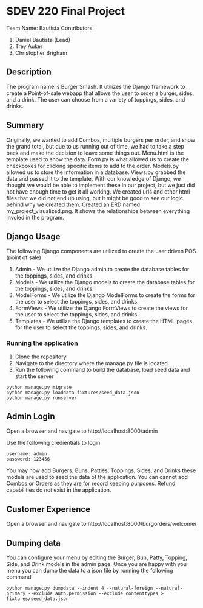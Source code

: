 # SDEV 220 Final Project 

Team Name: Bautista
Contributors:
1. Daniel Bautista (Lead)
2. Trey Auker
3. Christopher Brigham

## Description
The program name is Burger Smash.
It utilizes the Django framework to create a Point-of-sale webapp that allows the user to order a burger, sides, and a drink.
The user can choose from a variety of toppings, sides, and drinks. 

## Summary
Originally, we wanted to add Combos, multiple burgers per order, and show the grand total, but due to us running out of time, we had to take a step back and make the decision to leave some things out. 
Menu.html is the template used to show the data. Form.py is what allowed us to create the checkboxes for clicking specific items to add to the order. Models.py allowed us to store the information in a database. Views.py grabbed the data and passed it to the template. With our knowledge of Django, we thought we would be able to implement these in our project, but we just did not have enough time to get it all working. We created urls and other html files that we did not end up using, but it might be good to see our logic behind why we created them.
Created an ERD named my_project_visualized.png. It shows the relationships between everything involed in the program. 

## Django Usage
The following Django components are utilized to create the user driven POS (point of sale)
1. Admin - We utilize the Django admin to create the database tables for the toppings, sides, and drinks.
1. Models - We utilize the Django models to create the database tables for the toppings, sides, and drinks.
1. ModelForms - We utilize the Django ModelForms to create the forms for the user to select the toppings, sides, and drinks.
1. FormViews - We utilize the Django FormViews to create the views for the user to select the toppings, sides, and drinks.
1. Templates - We utilize the Django templates to create the HTML pages for the user to select the toppings, sides, and drinks.

### Running the application

1. Clone the repository
2. Navigate to the directory where the manage.py file is located
3. Run the following command to build the database, load seed data and start the server
```
python manage.py migrate
python manage.py loaddata fixtures/seed_data.json
python manage.py runserver
```

## Admin Login
Open a browser and navigate to http://localhost:8000/admin

Use the following credientials to login
``` 
username: admin
password: 123456
```
You may now add Burgers, Buns, Patties, Toppings, Sides, and Drinks these models are used to seed the data of the application.
You can cannot add Combos or Orders as they are for record keeping purposes.
Refund capabilities do not exist in the application.
## Customer Experience
Open a browser and navigate to http://localhost:8000/burgorders/welcome/

## Dumping data
You can configure your menu by editing the Burger, Bun, Patty, Topping, Side, and Drink models in the admin page.
Once you are happy with you menu you can dump the data to a json file by running the following command
``` 
python manage.py dumpdata --indent 4 --natural-foreign --natural-primary --exclude auth.permission --exclude contenttypes > fixtures/seed_data.json
```

